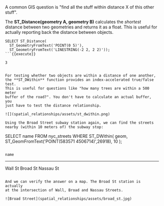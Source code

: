 A common GIS question is "find all the stuff within distance
X of this other stuff".

The **ST_Distance(geometry A, geometry B)** calculates the *shortest*
distance between two geometries and returns it as a float. This is
useful for actually reporting back the distance between objects.

```
SELECT ST_Distance(
  ST_GeometryFromText('POINT(0 5)'),
  ST_GeometryFromText('LINESTRING(-2 2, 2 2)'));
```{{execute}}

```
    3
```

For testing whether two objects are within a distance of one another,
the **ST_DWithin** function provides an index-accelerated true/false test.
This is useful for questions like "how many trees are within a 500 meter
buffer of the road?". You don't have to calculate an actual buffer, you
just have to test the distance relationship.

![](spatial_relationships/assets/st_dwithin.png)

Using the Broad Street subway station again, we can find the streets
nearby (within 10 meters of) the subway stop:

```
SELECT name
FROM nyc_streets
WHERE ST_DWithin(
        geom,
        ST_GeomFromText('POINT(583571 4506714)',26918),
        10
      );
```{{execute}}

```
    name
--------------
Wall St
Broad St Nassau St
```

And we can verify the answer on a map. The Broad St station is actually
at the intersection of Wall, Broad and Nassau Streets.

![Broad Street](spatial_relationships/assets/broad_st.jpg)
